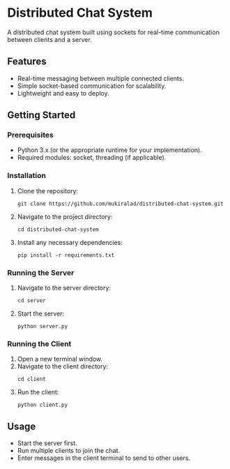 # Distributed Chat System

A distributed chat system built using sockets for real-time communication between clients and a server.

## Features
- Real-time messaging between multiple connected clients.
- Simple socket-based communication for scalability.
- Lightweight and easy to deploy.

## Getting Started

### Prerequisites
- Python 3.x (or the appropriate runtime for your implementation).
- Required modules: socket, threading (if applicable).

### Installation
1. Clone the repository:
    ```
    git clone https://github.com/mukiralad/distributed-chat-system.git
    ```
2. Navigate to the project directory:
    ```
    cd distributed-chat-system
    ```
3. Install any necessary dependencies:
    ```
    pip install -r requirements.txt
    ```

### Running the Server
1. Navigate to the server directory:
    ```
    cd server
    ```
2. Start the server:
    ```
    python server.py
    ```

### Running the Client
1. Open a new terminal window.
2. Navigate to the client directory:
    ```
    cd client
    ```
3. Run the client:
    ```
    python client.py
    ```

## Usage
- Start the server first.
- Run multiple clients to join the chat.
- Enter messages in the client terminal to send to other users.